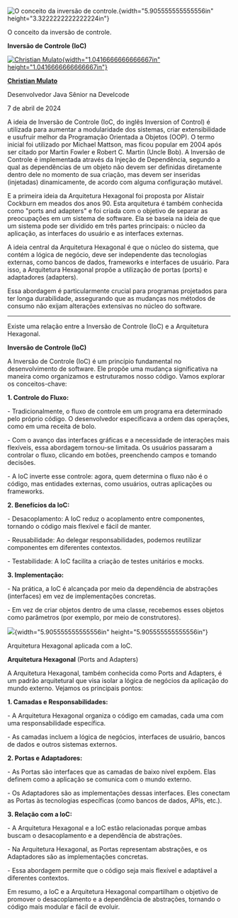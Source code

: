 ![O conceito da inversão de controle.](temp_media/media/image1.png){width="5.905555555555556in" height="3.3222222222222224in"}

O conceito da inversão de controle.

**Inversão de Controle (IoC)**

[![Christian Mulato](temp_media/media/image2.jpeg){width="1.0416666666666667in" height="1.0416666666666667in"}](https://www.linkedin.com/in/chmulato/)

[**Christian Mulato**](https://www.linkedin.com/in/chmulato/)

Desenvolvedor Java Sênior na Develcode

7 de abril de 2024

A ideia de Inversão de Controle (IoC, do inglês Inversion of Control) é utilizada para aumentar a modularidade dos sistemas, criar extensibilidade e usufruir melhor da Programação Orientada a Objetos (OOP). O termo inicial foi utilizado por Michael Mattson, mas ficou popular em 2004 após ser citado por Martin Fowler e Robert C. Martin (Uncle Bob). A Inversão de Controle é implementada através da Injeção de Dependência, segundo a qual as dependências de um objeto não devem ser definidas diretamente dentro dele no momento de sua criação, mas devem ser inseridas (injetadas) dinamicamente, de acordo com alguma configuração mutável.

E a primeira ideia da Arquitetura Hexagonal foi proposta por Alistair Cockburn em meados dos anos 90. Esta arquitetura é também conhecida como \"ports and adapters\" e foi criada com o objetivo de separar as preocupações em um sistema de software. Ela se baseia na ideia de que um sistema pode ser dividido em três partes principais: o núcleo da aplicação, as interfaces do usuário e as interfaces externas.

A ideia central da Arquitetura Hexagonal é que o núcleo do sistema, que contém a lógica de negócio, deve ser independente das tecnologias externas, como bancos de dados, frameworks e interfaces de usuário. Para isso, a Arquitetura Hexagonal propõe a utilização de portas (ports) e adaptadores (adapters).

Essa abordagem é particularmente crucial para programas projetados para ter longa durabilidade, assegurando que as mudanças nos métodos de consumo não exijam alterações extensivas no núcleo do software.

------------------------------------------------------------------------

Existe uma relação entre a Inversão de Controle (IoC) e a Arquitetura Hexagonal.

**Inversão de Controle (IoC)**

A Inversão de Controle (IoC) é um princípio fundamental no desenvolvimento de software. Ele propõe uma mudança significativa na maneira como organizamos e estruturamos nosso código. Vamos explorar os conceitos-chave:

**1. Controle do Fluxo:**

\- Tradicionalmente, o fluxo de controle em um programa era determinado pelo próprio código. O desenvolvedor especificava a ordem das operações, como em uma receita de bolo.

\- Com o avanço das interfaces gráficas e a necessidade de interações mais flexíveis, essa abordagem tornou-se limitada. Os usuários passaram a controlar o fluxo, clicando em botões, preenchendo campos e tomando decisões.

\- A IoC inverte esse controle: agora, quem determina o fluxo não é o código, mas entidades externas, como usuários, outras aplicações ou frameworks.

**2. Benefícios da IoC:**

\- Desacoplamento: A IoC reduz o acoplamento entre componentes, tornando o código mais flexível e fácil de manter.

\- Reusabilidade: Ao delegar responsabilidades, podemos reutilizar componentes em diferentes contextos.

\- Testabilidade: A IoC facilita a criação de testes unitários e mocks.

**3. Implementação:**

\- Na prática, a IoC é alcançada por meio da dependência de abstrações (interfaces) em vez de implementações concretas.

\- Em vez de criar objetos dentro de uma classe, recebemos esses objetos como parâmetros (por exemplo, por meio de construtores).

![](temp_media/media/image3.jpeg){width="5.905555555555556in" height="5.905555555555556in"}

Arquitetura Hexagonal aplicada com a IoC.

**Arquitetura Hexagonal** (Ports and Adapters)

A Arquitetura Hexagonal, também conhecida como Ports and Adapters, é um padrão arquitetural que visa isolar a lógica de negócios da aplicação do mundo externo. Vejamos os principais pontos:

**1. Camadas e Responsabilidades:**

\- A Arquitetura Hexagonal organiza o código em camadas, cada uma com uma responsabilidade específica.

\- As camadas incluem a lógica de negócios, interfaces de usuário, bancos de dados e outros sistemas externos.

**2. Portas e Adaptadores:**

\- As Portas são interfaces que as camadas de baixo nível expõem. Elas definem como a aplicação se comunica com o mundo externo.

\- Os Adaptadores são as implementações dessas interfaces. Eles conectam as Portas às tecnologias específicas (como bancos de dados, APIs, etc.).

**3. Relação com a IoC:**

\- A Arquitetura Hexagonal e a IoC estão relacionadas porque ambas buscam o desacoplamento e a dependência de abstrações.

\- Na Arquitetura Hexagonal, as Portas representam abstrações, e os Adaptadores são as implementações concretas.

\- Essa abordagem permite que o código seja mais flexível e adaptável a diferentes contextos.

Em resumo, a IoC e a Arquitetura Hexagonal compartilham o objetivo de promover o desacoplamento e a dependência de abstrações, tornando o código mais modular e fácil de evoluir.
